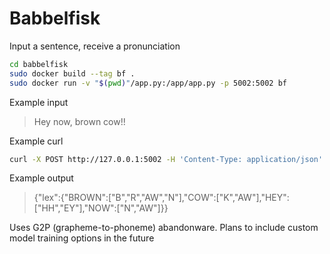 # Babbelfisk

Input a sentence, receive a pronunciation

```bash
cd babbelfisk
sudo docker build --tag bf .
sudo docker run -v "$(pwd)"/app.py:/app/app.py -p 5002:5002 bf
```

Example input

> Hey now, brown cow!!

Example curl

```bash
curl -X POST http://127.0.0.1:5002 -H 'Content-Type: application/json' -d '{"sentence":"Hey now, brown cow!!"}'
```

Example output

> {"lex":{"BROWN":["B","R","AW","N"],"COW":["K","AW"],"HEY":["HH","EY"],"NOW":["N","AW"]}}

Uses G2P (grapheme-to-phoneme) abandonware. Plans to include custom model training options in the future
